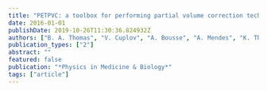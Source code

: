 ```yaml
---
title: "PETPVC: a toolbox for performing partial volume correction techniques in positron emission tomography"
date: 2016-01-01
publishDate: 2019-10-26T11:30:36.824932Z
authors: ["B. A. Thomas", "V. Cuplov", "A. Bousse", "A. Mendes", "K. Thielemans", "B. H. Hutton", "K. Erlandsson"]
publication_types: ["2"]
abstract: ""
featured: false
publication: "*Physics in Medicine & Biology*"
tags: ["article"]
---
```


